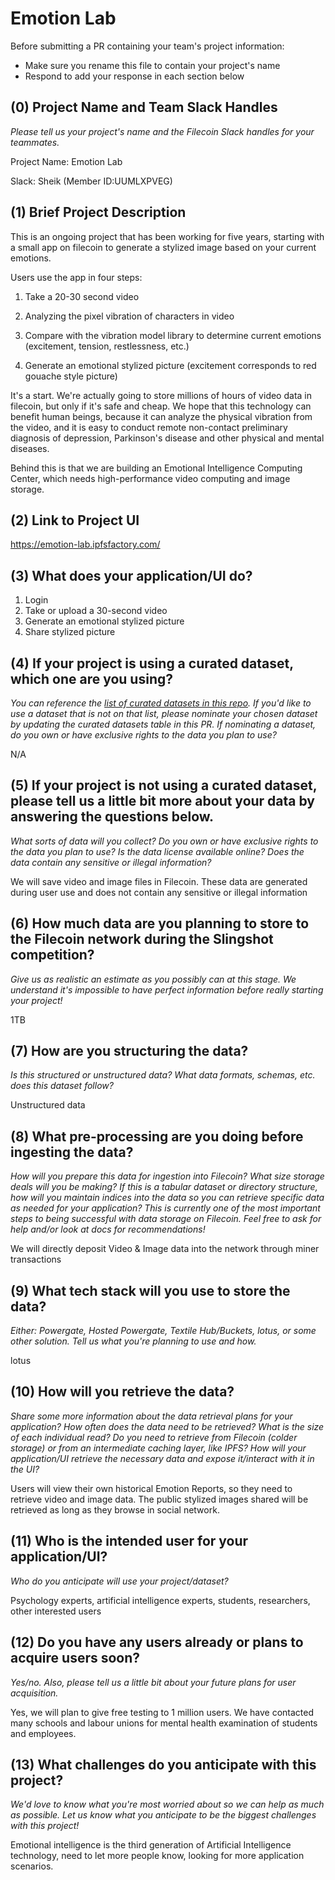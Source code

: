 # Emotion Lab

Before submitting a PR containing your team's project information:
- Make sure you rename this file to contain your project's name
- Respond to add your response in each section below

## (0) Project Name and Team Slack Handles

*Please tell us your project's name and the Filecoin Slack handles for your teammates.*

Project Name: Emotion Lab

Slack: Sheik (Member ID:UUMLXPVEG)

## (1) Brief Project Description

This is an ongoing project that has been working for five years, starting with a small app on filecoin to generate a stylized image based on your current emotions.

Users use the app in four steps:

1. Take a 20-30 second video

2. Analyzing the pixel vibration of characters in video

3. Compare with the vibration model library to determine current emotions (excitement, tension, restlessness, etc.)

4. Generate an emotional stylized picture (excitement corresponds to red gouache style picture)

It's a start. We're actually going to store millions of hours of video data in filecoin, but only if it's safe and cheap. We hope that this technology can benefit human beings, because it can analyze the physical vibration from the video, and it is easy to conduct remote non-contact preliminary diagnosis of depression, Parkinson's disease and other physical and mental diseases.

Behind this is that we are building an Emotional Intelligence Computing Center, which needs high-performance video computing and image storage.

## (2) Link to Project UI

https://emotion-lab.ipfsfactory.com/

## (3) What does your application/UI do?

1. Login
2. Take or upload a 30-second video
3. Generate an emotional stylized picture
4. Share stylized picture

## (4) If your project is using a curated dataset, which one are you using?

*You can reference the [list of curated datasets in this repo](https://github.com/filecoin-project/slingshot/blob/master/datasets.md). If you'd like to use a dataset that is not on that list, please nominate your chosen dataset by updating the curated datasets table in this PR. If nominating a dataset, do you own or have exclusive rights to the data you plan to use?*

N/A

## (5) If your project is not using a curated dataset, please tell us a little bit more about your data by answering the questions below.

*What sorts of data will you collect? Do you own or have exclusive rights to the data you plan to use? Is the data license available online? Does the data contain any sensitive or illegal information?*

We will save video and image files in Filecoin. These data are generated during user use and does not contain any sensitive or illegal information

## (6) How much data are you planning to store to the Filecoin network during the Slingshot competition?

*Give us as realistic an estimate as you possibly can at this stage. We understand it's impossible to have perfect information before really starting your project!*

1TB

## (7) How are you structuring the data?

*Is this structured or unstructured data? What data formats, schemas, etc. does this dataset follow?*

Unstructured data

## (8) What pre-processing are you doing before ingesting the data?

*How will you prepare this data for ingestion into Filecoin? What size storage deals will you be making? If this is a tabular dataset or directory structure, how will you maintain indices into the data so you can retrieve specific data as needed for your application? This is currently one of the most important steps to being successful with data storage on Filecoin. Feel free to ask for help and/or look at docs for recommendations!*

We will directly deposit Video & Image data into the network through miner transactions

## (9)  What tech stack will you use to store the data?

*Either: Powergate, Hosted Powergate, Textile Hub/Buckets, lotus, or some other solution. Tell us what you're planning to use and how.*

lotus

## (10) How will you retrieve the data?

*Share some more information about the data retrieval plans for your application? How often does the data need to be retrieved? What is the size of each individual read? Do you need to retrieve from Filecoin (colder storage) or from an intermediate caching layer, like IPFS? How will your application/UI retrieve the necessary data and expose it/interact with it in the UI?*

Users will view their own historical Emotion Reports, so they need to retrieve video and image data. The public stylized images shared will be retrieved as long as they browse in social network.

## (11) Who is the intended user for your application/UI?

*Who do you anticipate will use your project/dataset?*

Psychology experts, artificial intelligence experts, students, researchers, other interested users

## (12) Do you have any users already or plans to acquire users soon?

*Yes/no. Also, please tell us a little bit about your future plans for user acquisition.*

Yes, we will plan to give free testing to 1 million users. We have contacted many schools and labour unions for mental health examination of students and employees.

## (13) What challenges do you anticipate with this project?

*We'd love to know what you're most worried about so we can help as much as possible. Let us know what you anticipate to be the biggest challenges with this project!*

Emotional intelligence is the third generation of Artificial Intelligence technology, need to let more people know, looking for more application scenarios. 
